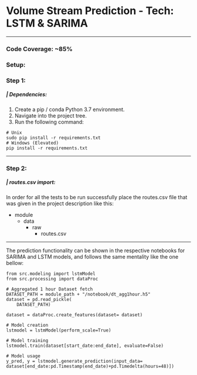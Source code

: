 # Volume Stream Prediction - Tech: LSTM & SARIMA
---
### Code Coverage: ~85%


### Setup:

### Step 1:

#####  | Dependencies:

   1. Create a pip / conda Python 3.7 environment.
   2. Navigate into the project tree.
   3. Run the following command:
    
    # Unix
    sudo pip install -r requirements.txt
    # Windows (Elevated)
    pip install -r requirements.txt


----
### Step 2:

#####  | routes.csv import:

In order for all the tests to be run successfully
 place the routes.csv file that was given in the project description like this:
  
 - module
    - data
      - raw
        - routes.csv
        
----

The prediction functionality can be shown in the respective notebooks for SARIMA and LSTM models,
and follows the same mentality like the one bellow:

    from src.modeling import lstmModel
    from src.processing import dataProc
    
    # Aggregated 1 hour Dataset fetch
    DATASET_PATH = module_path + "/notebook/dt_agg1hour.h5"
    dataset = pd.read_pickle(
        DATASET_PATH)
    
    dataset = dataProc.create_features(dataset= dataset)

    # Model creation
    lstmodel = lstmModel(perform_scale=True)
    
    # Model training
    lstmodel.train(dataset[start_date:end_date], evaluate=False)
    
    # Model usage
    y_pred, y = lstmodel.generate_prediction(input_data= dataset[end_date:pd.Timestamp(end_date)+pd.Timedelta(hours=48)])

    




